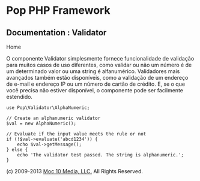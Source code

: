 Pop PHP Framework
=================

Documentation : Validator
-------------------------

Home

O componente Validator simplesmente fornece funcionalidade de validação
para muitos casos de uso diferentes, como validar ou não um número é de
um determinado valor ou uma string é alfanumérico. Validadores mais
avançados também estão disponíveis, como a validação de um endereço de
e-mail e endereço IP ou um número de cartão de crédito. E, se o que você
precisa não estiver disponível, o componente pode ser facilmente
estendido.

    use Pop\Validator\AlphaNumeric;

    // Create an alphanumeric validator
    $val = new AlphaNumeric();

    // Evaluate if the input value meets the rule or not
    if (!$val->evaluate('abcd1234')) {
        echo $val->getMessage();
    } else {
        echo 'The validator test passed. The string is alphanumeric.';
    }

\(c) 2009-2013 [Moc 10 Media, LLC.](http://www.moc10media.com) All
Rights Reserved.
